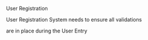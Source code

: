 User Registration

User Registration System needs to ensure all validations

are in place during the User Entry